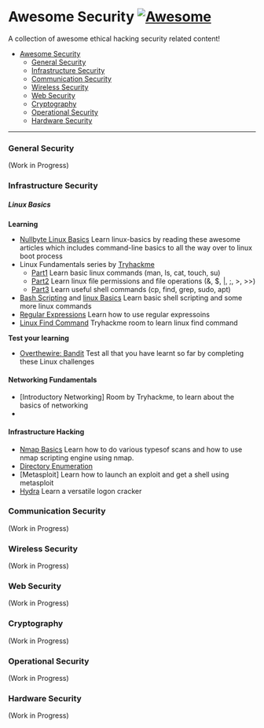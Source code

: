 # Awesome Security [![Awesome](https://cdn.rawgit.com/sindresorhus/awesome/d7305f38d29fed78fa85652e3a63e154dd8e8829/media/badge.svg)](https://github.com/sindresorhus/awesome)

A collection of awesome ethical hacking security related content!

- [Awesome Security](#awesome-security)
  - [General Security](#general-security)
  - [Infrastructure Security](#infrastructure-security)
  - [Communication Security](#communication-security)
  - [Wireless Security](#wireless-security)
  - [Web Security](#web-security)
  - [Cryptography](#cryptography)
  - [Operational Security](#operational-security)
  - [Hardware Security](#hardware-security)

---

### General Security

(Work in Progress)

### Infrastructure Security

##### Linux Basics

**Learning**

- [Nullbyte Linux Basics](https://null-byte.wonderhowto.com/how-to/linux-basics/) Learn linux-basics by reading these awesome articles which includes command-line basics to all the way over to linux boot process
- Linux Fundamentals series by [Tryhackme](https://tryhackme.com/)
  - [Part1](https://tryhackme.com/room/linux1) Learn basic linux commands (man, ls, cat, touch, su)
  - [Part2](https://tryhackme.com/room/linux2) Learn linux file permissions and file operations (&, $, |, ;, >, >>)
  - [Part3](https://tryhackme.com/room/linux3) Learn useful shell commands (cp, find, grep, sudo, apt)
- [Bash Scripting](https://ryanstutorials.net/bash-scripting-tutorial/) and [linux Basics](https://ryanstutorials.net/linuxtutorial/) Learn basic shell scripting and some more linux commands
- [Regular Expressions](https://tryhackme.com/room/catregex) Learn how to use regular expressoins
- [Linux Find Command](https://tryhackme.com/room/thefindcommand) Tryhackme room to learn linux find command
  <br />

**Test your learning**

- [Overthewire: Bandit](https://overthewire.org/wargames/bandit/) Test all that you have learnt so far by completing these Linux challenges

#### Networking Fundamentals

- [Introductory Networking] Room by Tryhackme, to learn about the basics of networking
-

#### Infrastructure Hacking

- [Nmap Basics](https://tryhackme.com/room/furthernmap) Learn how to do various typesof scans and how to use nmap scripting engine using nmap.
- [Directory Enumeration]()
- [Metasploit] Learn how to launch an exploit and get a shell using metasploit
- [Hydra](https://tryhackme.com/room/hydra) Learn a versatile logon cracker

### Communication Security

(Work in Progress)

### Wireless Security

(Work in Progress)

### Web Security

(Work in Progress)

### Cryptography

(Work in Progress)

### Operational Security

(Work in Progress)

### Hardware Security

(Work in Progress)
